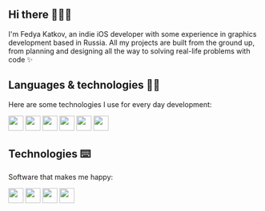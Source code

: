 ## Hi there 🏄🏻‍♂️

I'm Fedya Katkov, an indie iOS developer with some experience in graphics development based in Russia. All my projects are built from the ground up, from planning and designing all the way to solving real-life problems with code ✨

## Languages & technologies 🧑‍💻

Here are some technologies I use for every day development:

<img width="30" height="30" src="https://cdn.jsdelivr.net/npm/simple-icons@v14/icons/swift.svg" />
<img width="30" height="30" src="https://cdn.jsdelivr.net/npm/simple-icons@v14/icons/cplusplus.svg" />
<img width="30" height="30" src="https://cdn.jsdelivr.net/npm/simple-icons@v14/icons/lua.svg" />
<img width="30" height="30" src="https://cdn.jsdelivr.net/npm/simple-icons@v14/icons/gnubash.svg" />
<img width="30" height="30" src="https://cdn.jsdelivr.net/npm/simple-icons@v14/icons/googlegemini.svg" />
<img width="30" height="30" src="https://cdn.jsdelivr.net/npm/simple-icons@v14/icons/figma.svg" />

## Technologies ⌨️

Software that makes me happy:

<img width="30" height="30" src="https://cdn.jsdelivr.net/npm/simple-icons@v14/icons/xcode.svg" />
<img width="30" height="30" src="https://cdn.jsdelivr.net/npm/simple-icons@v14/icons/figma.svg" />
<img width="30" height="30" src="https://cdn.jsdelivr.net/npm/simple-icons@v14/icons/warp.svg" />
<img width="30" height="30" src="https://cdn.jsdelivr.net/npm/simple-icons@v14/icons/firefoxbrowser.svg" />
